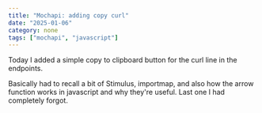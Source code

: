 ```yaml
---
title: "Mochapi: adding copy curl"
date: "2025-01-06"
category: none
tags: ["mochapi", "javascript"]
---
```


Today I added a simple copy to clipboard button for the curl line in
the endpoints. 

Basically had to recall a bit of Stimulus, importmap, and also how 
the arrow function works in javascript and why they're useful. Last 
one I had completely forgot.